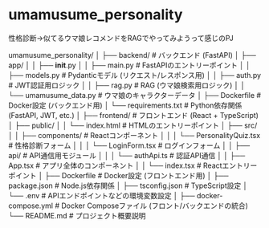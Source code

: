 # umamusume_personality

性格診断→似てるウマ娘レコメンドをRAGでやってみようって感じのPJ

umamusume_personality/
│
├── backend/                      # バックエンド (FastAPI)
│   ├── app/
│   │   ├── __init__.py
│   │   ├── main.py               # FastAPIのエントリーポイント
│   │   ├── models.py             # Pydanticモデル (リクエスト/レスポンス用)
│   │   ├── auth.py               # JWT認証用ロジック
│   │   ├── rag.py                # RAG (ウマ娘検索用ロジック)
│   │   └── umamusume_data.py     # ウマ娘のキャラクターデータ
│   ├── Dockerfile                # Docker設定 (バックエンド用)
│   └── requirements.txt          # Python依存関係 (FastAPI, JWT, etc.)
│
├── frontend/                     # フロントエンド (React + TypeScript)
│   ├── public/
│   │   └── index.html            # HTMLのエントリーポイント
│   ├── src/
│   │   ├── components/           # Reactコンポーネント
│   │   │   └── PersonalityQuiz.tsx   # 性格診断フォーム
│   │   │   └── LoginForm.tsx         # ログインフォーム
│   │   ├── api/                  # API通信用モジュール
│   │   │   └── authApi.ts            # 認証API通信
│   │   ├── App.tsx               # アプリ全体のコンポーネント
│   │   └── index.tsx             # Reactエントリーポイント
│   ├── Dockerfile                # Docker設定 (フロントエンド用)
│   ├── package.json              # Node.js依存関係
│   ├── tsconfig.json             # TypeScript設定
│   └── .env                      # APIエンドポイントなどの環境変数設定
│
├── docker-compose.yml            # Docker Composeファイル (フロント/バックエンドの統合)
└── README.md                     # プロジェクト概要説明
